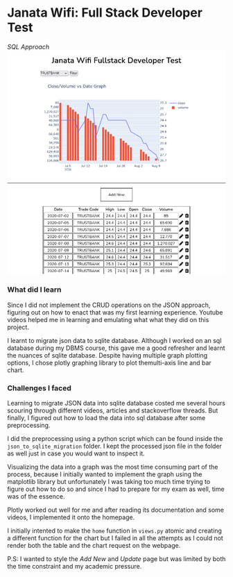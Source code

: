 # Janata Wifi: Full Stack Developer Test
_SQL Approach_
![sql-approach](./visualize/sql.png)

### What did I learn

Since I did not implement the CRUD operations on the JSON approach, figuring out on how to enact that was my first learning experience. Youtube videos helped me in learning and emulating what what they did on this project. 

I learnt to migrate json data to sqlite database. Although I worked on an sql database during my DBMS course, this gave me a good refresher and learnt the nuances of sqlite database. 
Despite having multiple graph plotting options, I chose plotly graphing library to plot themulti-axis line and bar chart. 

### Challenges I faced

Learning to migrate JSON data into sqlite database costed me several hours scouring through different videos, articles and stackoverflow threads. But finally, I figured out how to load the data into sql database after some preprocessing. 

I did the preprocessing using a python script which can be found inside the `json_to_sqlite_migration` folder. I kept the processed json file in the folder as well just in case you would want to inspect it. 

Visualizing the data into a graph was the most time consuming part of the process, because I initially wanted to implement the graph using the matplotlib library but unfortunately I was taking too much time trying to figure out how to do so and since I had to prepare for my exam as well, time was of the essence. 

Plotly worked out well for me and after reading its documentation and some videos, I implemented it onto the homepage. 

I initially intented to make the `home` function in `views.py` atomic and creating a different function for the chart but I failed in all the attempts as I could not render both the table and the chart request on the webpage. 

P.S: I wanted to style the _Add New_ and _Update_ page but was limited by both the time constraint and my academic pressure.
